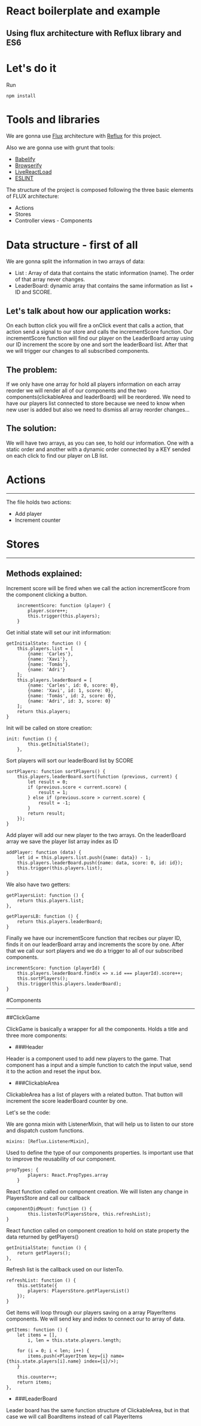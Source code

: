 # React boilerplate and example
## Using flux architecture with Reflux library and ES6

# Let's do it
Run

    npm install


# Tools and libraries
We are gonna use [Flux](https://facebook.github.io/flux) architecture with [Reflux](https://github.com/spoike/refluxjs) for this project.

Also we are gonna use with grunt that tools:

 - [Babelify](https://github.com/babel/babelify)
 - [Browserify](http://browserify.org/)
 - [LiveReactLoad](https://github.com/milankinen/livereactload)
 - [ESLINT](http://eslint.org/)

The structure of the project is composed following the three basic elements of FLUX architecture:

- Actions
- Stores
- Controller views - Components

# Data structure - first of all
We are gonna split the information in two arrays of data:

 - List : Array of data that contains the static information (name). The order of that array never changes.
 - LeaderBoard: dynamic array that contains the same information as list + ID and SCORE.

## Let's talk about how our application works:

On each button click you will fire a onClick event that calls a action, that action send a signal to our store and calls the incrementScore function.
Our incrementScore function will find our player on the LeaderBoard array using our ID  increment the score by one and sort the leaderBoard list. After that we will trigger our changes to all subscribed components.

## The problem:
If we only have one array for hold all players information on each array reorder we will render all of our components and the two components(clickableArea and leaderBoard) will be reordered.
We need to have our players list connected to store because we need to know when new user is added but also we need to dismiss all array reorder changes...

## The solution:
We will have two arrays, as you can see, to hold our information.
One with a static order and another with a dynamic order connected by a KEY sended on each click to find our player on LB list. 

# Actions
---------------------------------------

The file holds two actions:

 - Add player
 - Increment counter
 
# Stores
 
---------------------------------------

## Methods explained:

Increment score will be fired when we call the action incrementScore from the component clicking a button.

        incrementScore: function (player) {
            player.score++;
            this.trigger(this.players);
        }

Get initial state will set our init information:

    getInitialState: function () {
        this.players.list = [
            {name: 'Carles'},
            {name: 'Xavi'},
            {name: 'Tomás'},
            {name: 'Adri'}
        ];
        this.players.leaderBoard = [
            {name: 'Carles', id: 0, score: 0},
            {name: 'Xavi', id: 1, score: 0},
            {name: 'Tomás', id: 2, score: 0},
            {name: 'Adri', id: 3, score: 0}
        ];
        return this.players;
    }
   
Init will be called on store creation:
   
    init: function () {
            this.getInitialState();
        },

Sort players will sort our leaderBoard list by SCORE

    sortPlayers: function sortPlayers() {
        this.players.leaderBoard.sort(function (previous, current) {
            let result = 0;
            if (previous.score < current.score) {
                result = 1;
            } else if (previous.score > current.score) {
                result = -1;
            }
            return result;
        });
    }
    
Add player will add our new player to the two arrays. On the leaderBoard array we save the player list array index as ID
    
    addPlayer: function (data) {
        let id = this.players.list.push({name: data}) - 1;
        this.players.leaderBoard.push({name: data, score: 0, id: id});
        this.trigger(this.players.list);
    }

We also have two getters:

    getPlayersList: function () {
        return this.players.list;
    },

    getPlayersLB: function () {
        return this.players.leaderBoard;
    }
    
Finally we have our incrementScore function that recibes our player ID, finds it on our leaderBoard array and increments the score by one.
After that we call our sort players and we do a trigger to all of our subscribed components.
    
    incrementScore: function (playerId) {
        this.players.leaderBoard.find(x => x.id === playerId).score++;
        this.sortPlayers();
        this.trigger(this.players.leaderBoard);
    }

#Components
 
---------------------------------------

##ClickGame

ClickGame is basically a wrapper for all the components. Holds a title and three more components:

 - ###Header

Header is a component used to add new players to the game. That component has a input and a simple function to catch the input value, send it to the action and reset the input box.

 - ###ClickableArea

ClickableArea has a list of players with a related button. That button will increment the score leaderBoard counter by one.

Let's se the code:

We are gonna mixin with ListenerMixin, that will help us to listen to our store and dispatch custom functions.

    mixins: [Reflux.ListenerMixin],
    
Used to define the type of our components properties. Is important use that to improve the reusability of our component.

    propTypes: {
            players: React.PropTypes.array
        }

React function called on component creation. We will listen any change in PlayersStore and call our callback

    componentDidMount: function () {
            this.listenTo(PlayersStore, this.refreshList);
    }

React function called on component creation to hold on state property the data returned by getPlayers()

    getInitialState: function () {
        return getPlayers();
    },
    
Refresh list is the callback used on our listenTo.

    refreshList: function () {
        this.setState({
            players: PlayersStore.getPlayersList()
        });
    }
    
Get items will loop through our players saving on a array PlayerItems components. We will send key and index to connect our to array of data.

    getItems: function () {
        let items = [],
            i, len = this.state.players.length;

        for (i = 0; i < len; i++) {
            items.push(<PlayerItem key={i} name={this.state.players[i].name} index={i}/>);
        }

        this.counter++;
        return items;
    },
 
 - ###LeaderBoard

Leader board has the same function structure of ClickableArea, but in that case we will call BoardItems instead of call PlayerItems





 
 